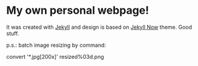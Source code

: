 # My own personal webpage!

It was created with [Jekyll](https://jekyllrb.com/) and design is based on [Jekyll Now](http://www.jekyllnow.com/) theme. Good stuff.


p.s.: batch image resizing by command:

convert '*.jpg[200x]' resized%03d.png
